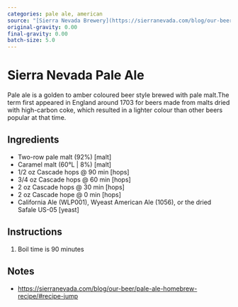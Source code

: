 ```yaml
---
categories: pale ale, american
source: "[Sierra Nevada Brewery](https://sierranevada.com/blog/our-beer/pale-ale-homebrew-recipe/#recipe-jump)"
original-gravity: 0.00
final-gravity: 0.00
batch-size: 5.0
---
```


# Sierra Nevada Pale Ale

Pale ale is a golden to amber coloured beer style brewed with pale malt.The term first appeared in England around 1703 for beers made from malts dried with high-carbon coke, which resulted in a lighter colour than other beers popular at that time.

## Ingredients

- Two-row pale malt (92%) [malt]
- Caramel malt (60°L | 8%) [malt]
- 1/2 oz Cascade hops @ 90 min [hops]
- 3/4 oz Cascade hops @ 60 min [hops]
- 2 oz Cascade hops @ 30 min [hops]
- 2 oz Cascade hope @ 0 min [hops]
- California Ale (WLP001), Wyeast American Ale (1056), or the dried Safale US-05 [yeast]

## Instructions

1. Boil time is 90 minutes

## Notes
* https://sierranevada.com/blog/our-beer/pale-ale-homebrew-recipe/#recipe-jump

